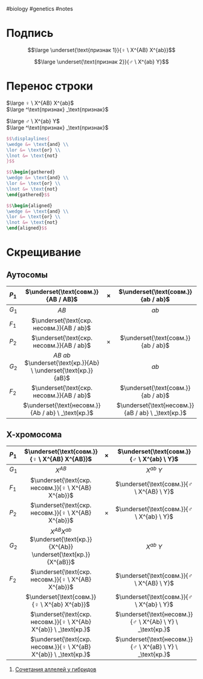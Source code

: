 #biology #genetics #notes

# Подпись

$$\large \underset{\text{признак 1}}{♀ \ X^{AB} X^{ab}}$$

$$\large \underset{\text{признак 2}}{♂ \ X^{ab} Y}$$

# Перенос строки

$\large ♀ \ X^{AB} X^{ab}$  
$\large ^\text{признак} _\text{признак}$

$\large ♂ \ X^{ab} Y$  
$\large ^\text{признак} _\text{признак}$

```latex
$$\displaylines{
\wedge &= \text{and} \\
\lor &= \text{or} \\
\lnot &= \text{not}
}$$
```

```latex
$$\begin{gathered}
\wedge &= \text{and} \\
\lor &= \text{or} \\
\lnot &= \text{not}
\end{gathered}$$
```

```latex
$$\begin{aligned}
\wedge &= \text{and} \\
\lor &= \text{or} \\
\lnot &= \text{not}
\end{aligned}$$
```

# Скрещивание

## Аутосомы

| $P_1$ |                  $\underset{\text{совм.}}{AB / AB}$                   | $\times$ |         $\underset{\text{совм.}}{ab / ab}$         |
| :---- | :-------------------------------------------------------------------: | :------: | :------------------------------------------------: |
| $G_1$ |                                 $AB$                                  |          |                        $ab$                        |
| $F_1$ |               $\underset{\text{скр. несовм.}}{AB / ab}$               |          |                                                    |
| $P_2$ |               $\underset{\text{скр. несовм.}}{AB / ab}$               | $\times$ |         $\underset{\text{совм.}}{ab / ab}$         |
| $G_2$ | $AB \ ab$<br/>$\underset{\text{кр.}}{Ab} \ \underset{\text{кр.}}{aB}$ |          |                        $ab$                        |
| $F_2$ |               $\underset{\text{скр. несовм.}}{AB / ab}$               |          |         $\underset{\text{совм.}}{ab / ab}$         |
|       |          $\underset{\text{несовм.}}{Ab / ab} \ _\text{кр.}$           |          | $\underset{\text{несовм.}}{aB / ab} \ _\text{кр.}$ |

## Х-хромосома

| $P_1$ |                   $\underset{\text{совм.}}{♀ \ X^{AB} X^{AB}}$                    | $\times$ |         $\underset{\text{совм.}}{♂ \ X^{ab} \ Y}$         |
| :---- | :-------------------------------------------------------------------------------: | :------: | :-------------------------------------------------------: |
| $G_1$ |                                     $X^{AB}$                                      |          |                       $X^{ab} \ Y$                        |
| $F_1$ |                $\underset{\text{скр. несовм.}}{♀ \ X^{AB} X^{ab}}$                |          |         $\underset{\text{совм.}}{♂ \ X^{AB} \ Y}$         |
| $P_2$ |                $\underset{\text{скр. несовм.}}{♀ \ X^{AB} X^{ab}}$                | $\times$ |         $\underset{\text{совм.}}{♂ \ X^{ab} \ Y}$         |
| $G_2$ | $X^{AB} X^{ab}$<br/>$\underset{\text{кр.}}{X^{Ab}} \underset{\text{кр.}}{X^{aB}}$ |          |                       $X^{ab} \ Y$                        |
| $F_2$ |                $\underset{\text{скр. несовм.}}{♀ \ X^{AB} X^{ab}}$                |          |         $\underset{\text{совм.}}{♂ \ X^{AB} \ Y}$         |
|       |                   $\underset{\text{совм.}}{♀ \ X^{ab} X^{ab}}$                    |          |         $\underset{\text{совм.}}{♂ \ X^{ab} \ Y}$         |
|       |         $\underset{\text{скр. несовм.}}{♀ \ X^{Ab} X^{ab}} \ _\text{кр.}$         |          | $\underset{\text{несовм.}}{♂ \ X^{Ab} \ Y} \ _\text{кр.}$ |
|       |         $\underset{\text{скр. несовм.}}{♀ \ X^{aB} X^{ab}} \ _\text{кр.}$         |          | $\underset{\text{несовм.}}{♂ \ X^{aB} \ Y} \ _\text{кр.}$ |

1. [Сочетания аллелей у гибридов](2023-0803-1123.Сочетания%20аллелей%20у%20гибридов.md)